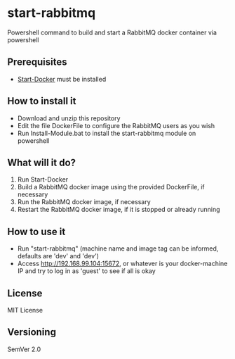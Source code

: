 # start-rabbitmq
Powershell command to build and start a RabbitMQ docker container via powershell

## Prerequisites
- [Start-Docker](https://github.com/rafaelromao/start-docker) must be installed

## How to install it
- Download and unzip this repository
- Edit the file DockerFile to configure the RabbitMQ users as you wish
- Run Install-Module.bat to install the start-rabbitmq module on powershell

## What will it do?
1. Run Start-Docker
2. Build a RabbitMQ docker image using the provided DockerFile, if necessary
3. Run the RabbitMQ docker image, if necessary
4. Restart the RabbitMQ docker image, if it is stopped or already running

## How to use it
- Run "start-rabbitmq" (machine name and image tag can be informed, defaults are 'dev' and 'dev')
- Access http://192.168.99.104:15672, or whatever is your docker-machine IP and try to log in as 'guest' to see if all is okay

## License
MIT License

## Versioning
SemVer 2.0